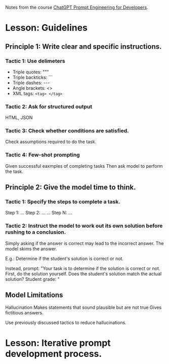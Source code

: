 
Notes from the course <a href="https://www.deeplearning.ai/short-courses/chatgpt-prompt-engineering-for-developers/">ChatGPT Prompt Engineering for Developers</a>.

# Lesson: Guidelines
## Principle 1: Write clear and specific instructions.

### Tactic 1: Use delimeters
- Triple quotes: """
- Triple backticks: ```
- Triple dashes: ---
- Angle brackets: <>
- XML tags: `<tag> </tag>`

### Tactic 2: Ask for structured output
HTML, JSON

### Tactic 3: Check whether conditions are satisfied. 
Check assumptions required to do the task.

### Tactic 4: Few-shot prompting
Given successful eaxmples of completing tasks
Then ask model to perform the task. 

## Principle 2: Give the model time to think. 

### Tactic 1: Specify the steps to complete a task.
Step 1: ...
Step 2: ...
...
Step N: ...

### Tactic 2: Instruct the model to work out its own solution before rushing to a conclusion.

Simply asking if the answer is correct may lead to the incorrect answer. The model skims the answer.

E.g.: Determine if the student's solution is correct or not.

Instead, prompt: "Your task is to determine if the solution is correct or not. 
First, do the solution yourself.
Does the student's solution match the actual solution?
Student grade: <student grade>
"

## Model Limitations
Hallucination
Makes statements that sound plausible but are not true
Gives fictitious answers.

Use previously discussed tactics to reduce hallucinations.

# Lesson: Iterative prompt development process. 


